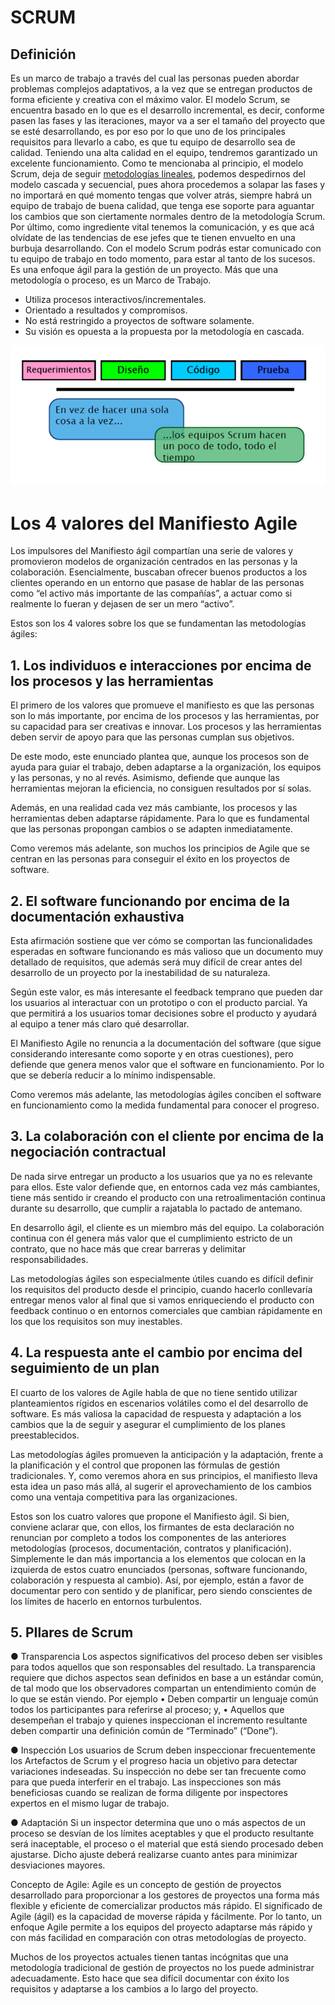 # SCRUM
## Definición
Es un marco de trabajo a través del cual las personas pueden abordar problemas complejos adaptativos, a la vez que se entregan productos de forma eficiente y creativa con el máximo valor.
El modelo Scrum, se encuentra basado en lo que es el desarrollo incremental, es decir, conforme pasen las fases y las iteraciones, mayor va a ser el tamaño del proyecto que se esté desarrollando, es por eso por lo que uno de los principales requisitos para llevarlo a cabo, es que tu equipo de desarrollo sea de calidad.
Teniendo una alta calidad en el equipo, tendremos garantizado un excelente funcionamiento.
Como te mencionaba al principio, el modelo Scrum, deja de seguir [metodologías lineales](https://spa.myservername.com/sdlc-phases), podemos despedirnos del modelo cascada y secuencial, pues ahora procedemos a solapar las fases y no importará en qué momento tengas que volver atrás, siempre habrá un equipo de trabajo de buena calidad, que tenga ese soporte para aguantar los cambios que son ciertamente normales dentro de la metodología Scrum. Por último, como ingrediente vital tenemos la comunicación, y es que acá olvídate de las tendencias de ese jefes que te tienen envuelto en una burbuja desarrollando. Con el modelo Scrum podrás estar comunicado con tu equipo de trabajo en todo momento, para estar al tanto de los sucesos. 
Es una enfoque ágil para la gestión de un proyecto. Más que una metodología o proceso, es un Marco de Trabajo.
- Utiliza procesos interactivos/incrementales.
- Orientado a resultados y compromisos.
- No está restringido a proyectos de software solamente.
- Su visión es opuesta a la propuesta por la metodología en
cascada.

![scrum](img/scrum.png)

# Los 4 valores del Manifiesto Agile

Los impulsores del Manifiesto ágil compartían una serie de valores y promovieron modelos de organización centrados en las personas y la colaboración. Esencialmente, buscaban ofrecer buenos productos a los clientes operando en un entorno que pasase de hablar de las personas como “el activo más importante de las compañías”, a actuar como si realmente lo fueran y dejasen de ser un mero “activo”.

Estos son los 4 valores sobre los que se fundamentan las metodologías ágiles:

## 1. Los individuos e interacciones por encima de los procesos y las herramientas

El primero de los valores que promueve el manifiesto es que las personas son lo más importante, por encima de los procesos y las herramientas, por su capacidad para ser creativas e innovar. Los procesos y las herramientas deben servir de apoyo para que las personas cumplan sus objetivos.

De este modo, este enunciado plantea que, aunque los procesos son de ayuda para guiar el trabajo, deben adaptarse a la organización, los equipos y las personas, y no al revés. Asimismo, defiende que aunque las herramientas mejoran la eficiencia, no consiguen resultados por sí solas.

Además, en una realidad cada vez más cambiante, los procesos y las herramientas deben adaptarse rápidamente. Para lo que es fundamental que las personas propongan cambios o se adapten inmediatamente.

Como veremos más adelante, son muchos los principios de Agile que se centran en las personas para conseguir el éxito en los proyectos de software.

## 2. El software funcionando por encima de la documentación exhaustiva

Esta afirmación sostiene que ver cómo se comportan las funcionalidades esperadas en software funcionando es más valioso que un documento muy detallado de requisitos, que además será muy difícil de crear antes del desarrollo de un proyecto por la inestabilidad de su naturaleza.

Según este valor, es más interesante el feedback temprano que pueden dar los usuarios al interactuar con un prototipo o con el producto parcial. Ya que permitirá a los usuarios tomar decisiones sobre el producto y ayudará al equipo a tener más claro qué desarrollar.

El Manifiesto Agile no renuncia a la documentación del software (que sigue considerando interesante como soporte y en otras cuestiones), pero defiende que genera menos valor que el software en funcionamiento. Por lo que se debería reducir a lo mínimo indispensable.

Como veremos más adelante, las metodologías ágiles conciben el software en funcionamiento como la medida fundamental para conocer el progreso.

## 3. La colaboración con el cliente por encima de la negociación contractual

De nada sirve entregar un producto a los usuarios que ya no es relevante para ellos. Este valor defiende que, en entornos cada vez más cambiantes, tiene más sentido ir creando el producto con una retroalimentación continua durante su desarrollo, que cumplir a rajatabla lo pactado de antemano.

En desarrollo ágil, el cliente es un miembro más del equipo. La colaboración continua con él genera más valor que el cumplimiento estricto de un contrato, que no hace más que crear barreras y delimitar responsabilidades.

Las metodologías ágiles son especialmente útiles cuando es difícil definir los requisitos del producto desde el principio, cuando hacerlo conllevaría entregar menos valor al final que si vamos enriqueciendo el producto con feedback continuo o en entornos comerciales que cambian rápidamente en los que los requisitos son muy inestables.

## 4. La respuesta ante el cambio por encima del seguimiento de un plan

El cuarto de los valores de Agile habla de que no tiene sentido utilizar planteamientos rígidos en escenarios volátiles como el del desarrollo de software. Es más valiosa la capacidad de respuesta y adaptación a los cambios que la de seguir y asegurar el cumplimiento de los planes preestablecidos.

Las metodologías ágiles promueven la anticipación y la adaptación, frente a la planificación y el control que proponen las fórmulas de gestión tradicionales. Y, como veremos ahora en sus principios, el manifiesto lleva esta idea un paso más allá, al sugerir el aprovechamiento de los cambios como una ventaja competitiva para las organizaciones.

Estos son los cuatro valores que propone el Manifiesto ágil. Si bien, conviene aclarar que, con ellos, los firmantes de esta declaración no renuncian por completo a todos los componentes de las anteriores metodologías (procesos, documentación, contratos y planificación). Simplemente le dan más importancia a los elementos que colocan en la izquierda de estos cuatro enunciados (personas, software funcionando, colaboración y respuesta al cambio). Así, por ejemplo, están a favor de documentar pero con sentido y de planificar, pero siendo conscientes de los límites de hacerlo en entornos turbulentos.

## 5. PIlares de Scrum

● Transparencia
Los aspectos significativos del proceso deben ser visibles para todos aquellos que son responsables del resultado. La
transparencia requiere que dichos aspectos sean definidos en base a un estándar común, de tal modo que los
observadores compartan un entendimiento común de lo que se están viendo.
Por ejemplo
• Deben compartir un lenguaje común todos los participantes para referirse al proceso; y,
• Aquellos que desempeñan el trabajo y quienes inspeccionan el incremento resultante deben compartir una definición
común de “Terminado” (“Done”). 

● Inspección
Los usuarios de Scrum deben inspeccionar frecuentemente los Artefactos de Scrum y el progreso hacia un objetivo para
detectar variaciones indeseadas. Su inspección no debe ser tan frecuente como para que pueda interferir en el trabajo.
Las inspecciones son más beneficiosas cuando se realizan de forma diligente por inspectores expertos en el mismo
lugar de trabajo. 

● Adaptación
Si un inspector determina que uno o más aspectos de un proceso se desvían de los límites aceptables y que el producto
resultante será inaceptable, el proceso o el material que está siendo procesado deben ajustarse. Dicho ajuste deberá
realizarse cuanto antes para minimizar desviaciones mayores. 

Concepto de Agile:
Agile es un concepto de gestión de proyectos desarrollado para proporcionar a los gestores de proyectos una forma más flexible y eficiente de comercializar productos más rápido. El significado de Agile (ágil) es la capacidad de moverse rápida y fácilmente. Por lo tanto, un enfoque Agile permite a los equipos del proyecto adaptarse más rápido y con más facilidad en comparación con otras metodologías de proyecto. 

Muchos de los proyectos actuales tienen tantas incógnitas que una metodología tradicional de gestión de proyectos no los puede administrar adecuadamente. Esto hace que sea difícil documentar con éxito los requisitos y adaptarse a los cambios a lo largo del proyecto. 
